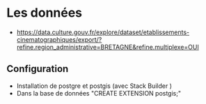 # Les données
- https://data.culture.gouv.fr/explore/dataset/etablissements-cinematographiques/export/?refine.region_administrative=BRETAGNE&refine.multiplexe=OUI

## Configuration
- Installation de postgre et postgis (avec Stack Builder )
- Dans la base de données "CREATE EXTENSION postgis;"